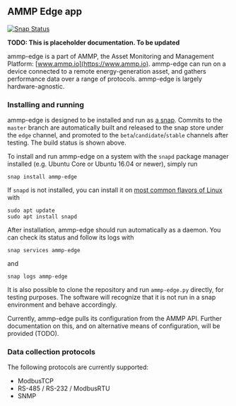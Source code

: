 ## AMMP Edge app

[![Snap Status](https://build.snapcraft.io/badge/ammpio/ammp-edge.svg)](https://build.snapcraft.io/user/ammpio/ammp-edge)

**TODO: This is placeholder documentation. To be updated**

ammp-edge is a part of AMMP, the Asset Monitoring and Management Platform: [www.ammp.io](https://www.ammp.io). ammp-edge can run on a device connected to a remote energy-generation asset, and gathers performance data over a range of protocols. ammp-edge is largely hardware-agnostic.

### Installing and running
ammp-edge is designed to be installed and run as [a snap](https://snapcraft.io). Commits to the `master` branch are automatically built and released to the snap store under the `edge` channel, and promoted to the `beta`/`candidate`/`stable` channels after testing. The build status is shown above.

To install and run ammp-edge on a system with the `snapd` package manager installed (e.g. Ubuntu Core or Ubuntu 16.04 or newer), simply run
```
snap install ammp-edge
```
If `snapd` is not installed, you can install it on [most common flavors of Linux](https://docs.snapcraft.io/core/install) with
```
sudo apt update
sudo apt install snapd
```

After installation, ammp-edge should run automatically as a daemon. You can check its status and follow its logs with
```
snap services ammp-edge
```
and
```
snap logs ammp-edge
```

It is also possible to clone the repository and run `ammp-edge.py` directly, for testing purposes. The software will recognize that it is not run in a snap environment and behave accordingly.

Currently, ammp-edge pulls its configuration from the AMMP API. Further documentation on this, and on alternative means of configuration, will be provided (TODO).

### Data collection protocols
The following protocols are currently supported:
- ModbusTCP
- RS-485 / RS-232 / ModbusRTU
- SNMP

